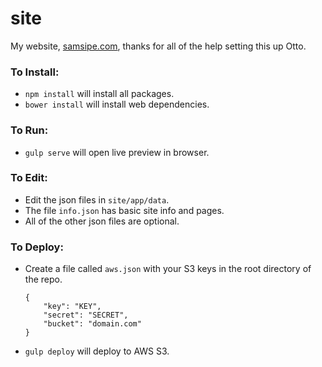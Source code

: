 site
====

My website, [samsipe.com](https://samsipe.com), thanks for all of the help setting this up Otto. 

### To Install:

- `npm install` will install all packages.
- `bower install` will install web dependencies.

### To Run:

- `gulp serve` will open live preview in browser.

### To Edit:

- Edit the json files in `site/app/data`.
- The file `info.json` has basic site info and pages.
- All of the other json files are optional.

### To Deploy:

- Create a file called `aws.json` with your S3 keys in the root directory of the repo.

    ```
    {
        "key": "KEY",
        "secret": "SECRET",
        "bucket": "domain.com"
    }
    ```

- `gulp deploy` will deploy to AWS S3.
